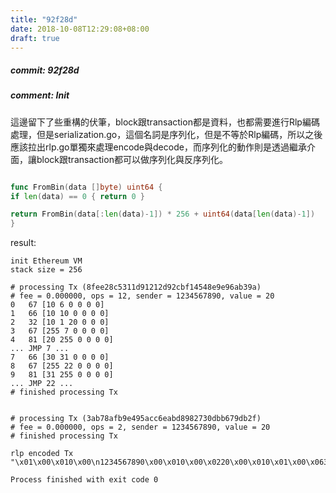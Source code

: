 ```yaml
---
title: "92f28d"
date: 2018-10-08T12:29:08+08:00
draft: true
---
```

##### commit: 92f28d
##### comment: Init

這邊留下了些重構的伏筆，block跟transaction都是資料，也都需要進行Rlp編碼處理，但是serialization.go，這個名詞是序列化，但是不等於Rlp編碼，所以之後應該拉出rlp.go單獨來處理encode與decode，而序列化的動作則是透過繼承介面，讓block跟transaction都可以做序列化與反序列化。

```go

func FromBin(data []byte) uint64 {
if len(data) == 0 { return 0 }

return FromBin(data[:len(data)-1]) * 256 + uint64(data[len(data)-1])
}

```

result:

    init Ethereum VM
    stack size = 256

    # processing Tx (8fee28c5311d91212d92cbf14548e9e96ab39a)
    # fee = 0.000000, ops = 12, sender = 1234567890, value = 20
    0   67 [10 6 0 0 0 0]
    1   66 [10 10 0 0 0 0]
    2   32 [10 1 20 0 0 0]
    3   67 [255 7 0 0 0 0]
    4   81 [20 255 0 0 0 0]
    ... JMP 7 ...
    7   66 [30 31 0 0 0 0]
    8   67 [255 22 0 0 0 0]
    9   81 [31 255 0 0 0 0]
    ... JMP 22 ...
    # finished processing Tx


    # processing Tx (3ab78afb9e495acc6eabd8982730dbb679db2f)
    # fee = 0.000000, ops = 2, sender = 1234567890, value = 20
    # finished processing Tx

    rlp encoded Tx "\x01\x00\x010\x00\n1234567890\x00\x010\x00\x0220\x00\x010\x01\x00\x06395843\x00\x06657986\x00\t335612448\x00\x06524099\x00\b16716881\x00\x010\x00\b13114947\x00\a2039362\x00\a1507139\x00\b16719697\x00\a1048387\x00\x0565360"

    Process finished with exit code 0

